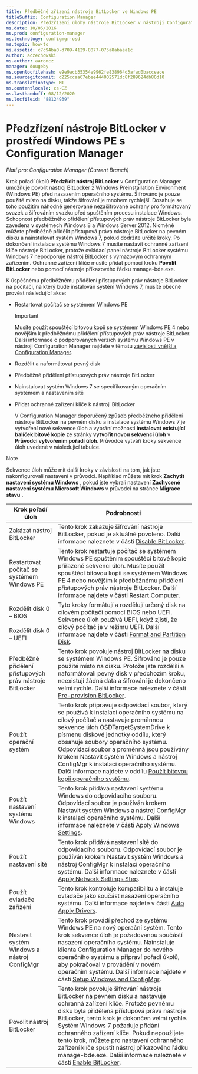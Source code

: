 ```yaml
---
title: Předběžné zřízení nástroje BitLocker ve Windows PE
titleSuffix: Configuration Manager
description: Předzřízení úlohy nástroje BitLocker v nástroji Configuration Manager povolí nástroj BitLocker z Windows Preinstallation Environment před nasazením operačního systému.
ms.date: 10/06/2016
ms.prod: configuration-manager
ms.technology: configmgr-osd
ms.topic: how-to
ms.assetid: c7c94ba0-d709-4129-8077-075a8abaea1c
author: aczechowski
ms.author: aaroncz
manager: dougeby
ms.openlocfilehash: e9e9acb35354e9962fe838964d3afad0bacceace
ms.sourcegitcommit: d225ccaa67ebee444002571dc8f289624db80d10
ms.translationtype: MT
ms.contentlocale: cs-CZ
ms.lasthandoff: 08/12/2020
ms.locfileid: "88124939"
---
```

# <a name="preprovision-bitlocker-in-windows-pe-with-configuration-manager"></a>Předzřízení nástroje BitLocker v prostředí Windows PE s Configuration Manager

*Platí pro: Configuration Manager (Current Branch)*

Krok pořadí úkolů **Předzřídit nástroj BitLocker** v Configuration Manager umožňuje povolit nástroj BitLocker z Windows Preinstallation Environment (Windows PE) před nasazením operačního systému. Šifrováno je pouze použité místo na disku, takže šifrování je mnohem rychlejší. Dosahuje se toho použitím náhodně generované nezašifrované ochrany pro formátovaný svazek a šifrováním svazku před spuštěním procesu instalace Windows. Schopnost předběžného přidělení přístupových práv nástroje BitLocker byla zavedena v systémech Windows 8 a Windows Server 2012. Nicméně můžete předběžně přidělit přístupová práva nástroje BitLocker na pevném disku a nainstalovat systém Windows 7, pokud dodržíte určité kroky. Po dokončení instalace systému Windows 7 musíte nastavit ochranné zařízení klíče nástroje BitLocker, protože ovládací panel nástroje BitLocker systému Windows 7 nepodporuje nástroj BitLocker s výmazovým ochranným zařízením. Ochranné zařízení klíče musíte přidat pomocí kroku **Povolit BitLocker** nebo pomocí nástroje příkazového řádku manage-bde.exe.  

 K úspěšnému předběžnému přidělení přístupových práv nástroje BitLocker na počítači, na který bude instalován systém Windows 7, musíte obecně provést následující akce:  

- Restartovat počítač se systémem Windows PE  

  > [!IMPORTANT]  
  >  Musíte použít spouštěcí bitovou kopii se systémem Windows PE 4 nebo novějším k předběžnému přidělení přístupových práv nástroje BitLocker. Další informace o podporovaných verzích systému Windows PE v nástroji Configuration Manager najdete v tématu [závislosti vnější a Configuration Manager](../plan-design/infrastructure-requirements-for-operating-system-deployment.md#BKMK_ExternalDependencies).  

- Rozdělit a naformátovat pevný disk  

- Předběžné přidělení přístupových práv nástroje BitLocker  

- Nainstalovat systém Windows 7 se specifikovaným operačním systémem a nastavením sítě  

- Přidat ochranné zařízení klíče k nástroji BitLocker  

  V Configuration Manager doporučený způsob předběžného přidělení nástroje BitLocker na pevném disku a instalace systému Windows 7 je vytvoření nové sekvence úloh a vybrání možnosti **instalovat existující balíček bitové kopie** ze stránky **vytvořit novou sekvenci úloh** v **Průvodci vytvořením pořadí úloh**. Průvodce vytváří kroky sekvence úloh uvedené v následující tabulce.  

> [!NOTE]  
>  Sekvence úloh může mít další kroky v závislosti na tom, jak jste nakonfigurovali nastavení v průvodci. Například můžete mít krok **Zachytit nastavení systému Windows** , pokud jste vybrali nastavení **Zachycené nastavení systému Microsoft Windows** v průvodci na stránce **Migrace stavu** .  

|Krok pořadí úloh|Podrobnosti|  
|------------------------|-------------|  
|Zakázat nástroj BitLocker|Tento krok zakazuje šifrování nástroje BitLocker, pokud je aktuálně povoleno. Další informace naleznete v části [Disable BitLocker](../understand/task-sequence-steps.md#BKMK_DisableBitLocker).|  
|Restartovat počítač se systémem Windows PE|Tento krok restartuje počítač se systémem Windows PE spuštěním spouštěcí bitové kopie přiřazené sekvenci úloh. Musíte použít spouštěcí bitovou kopii se systémem Windows PE 4 nebo novějším k předběžnému přidělení přístupových práv nástroje BitLocker. Další informace najdete v části [Restart Computer](../understand/task-sequence-steps.md#BKMK_RestartComputer).|  
|Rozdělit disk 0 – BIOS<br /><br /> Rozdělit disk 0 – UEFI|Tyto kroky formátují a rozdělují určený disk na cílovém počítači pomocí BIOS nebo UEFI. Sekvence úloh používá UEFI, když zjistí, že cílový počítač je v režimu UEFI. Další informace najdete v části [Format and Partition Disk](../understand/task-sequence-steps.md#BKMK_FormatandPartitionDisk).|  
|Předběžné přidělení přístupových práv nástroje BitLocker|Tento krok povoluje nástroj BitLocker na disku se systémem Windows PE. Šifrováno je pouze použité místo na disku. Protože jste rozdělili a naformátovali pevný disk v předchozím kroku, neexistují žádná data a šifrování je dokončeno velmi rychle. Další informace naleznete v části [Pre-provision BitLocker](../understand/task-sequence-steps.md#BKMK_PreProvisionBitLocker).|  
|Použít operační systém|Tento krok připravuje odpovídací soubor, který se používá k instalaci operačního systému na cílový počítač a nastavuje proměnnou sekvence úloh OSDTargetSystemDrive k písmenu diskové jednotky oddílu, který obsahuje soubory operačního systému. Odpovídací soubor a proměnná jsou používány krokem Nastavit systém Windows a nástroj ConfigMgr k instalaci operačního systému. Další informace najdete v oddílu [Použít bitovou kopii operačního systému](../understand/task-sequence-steps.md#BKMK_ApplyOperatingSystemImage).|  
|Použít nastavení systému Windows|Tento krok přidává nastavení systému Windows do odpovídacího souboru. Odpovídací soubor je používán krokem Nastavit systém Windows a nástroj ConfigMgr k instalaci operačního systému. Další informace naleznete v části [Apply Windows Settings](../understand/task-sequence-steps.md#BKMK_ApplyWindowsSettings).|  
|Použít nastavení sítě|Tento krok přidává nastavení sítě do odpovídacího souboru. Odpovídací soubor je používán krokem Nastavit systém Windows a nástroj ConfigMgr k instalaci operačního systému. Další informace naleznete v části [Apply Network Settings Step](../understand/task-sequence-steps.md#BKMK_ApplyNetworkSettings).|  
|Použít ovladače zařízení|Tento krok kontroluje kompatibilitu a instaluje ovladače jako součást nasazení operačního systému. Další informace najdete v části [Auto Apply Drivers](../understand/task-sequence-steps.md#BKMK_AutoApplyDrivers).|  
|Nastavit systém Windows a nástroj ConfigMgr|Tento krok provádí přechod ze systému Windows PE na nový operační systém. Tento krok sekvence úloh je požadovanou součástí nasazení operačního systému. Nainstaluje klienta Configuration Manager do nového operačního systému a připraví pořadí úkolů, aby pokračoval v provádění v novém operačním systému. Další informace najdete v části [Setup Windows and ConfigMgr](../understand/task-sequence-steps.md#BKMK_SetupWindowsandConfigMgr).|  
|Povolit nástroj BitLocker|Tento krok povoluje šifrování nástroje BitLocker na pevném disku a nastavuje ochranná zařízení klíče. Protože pevnému disku byla přidělena přístupová práva nástroje BitLocker, tento krok je dokončen velmi rychle. Systém Windows 7 požaduje přidání ochranného zařízení klíče. Pokud nepoužijete tento krok, můžete pro nastavení ochranného zařízení klíče spustit nástroj příkazového řádku manage-bde.exe. Další informace naleznete v části [Enable BitLocker](../understand/task-sequence-steps.md#BKMK_EnableBitLocker).|  
